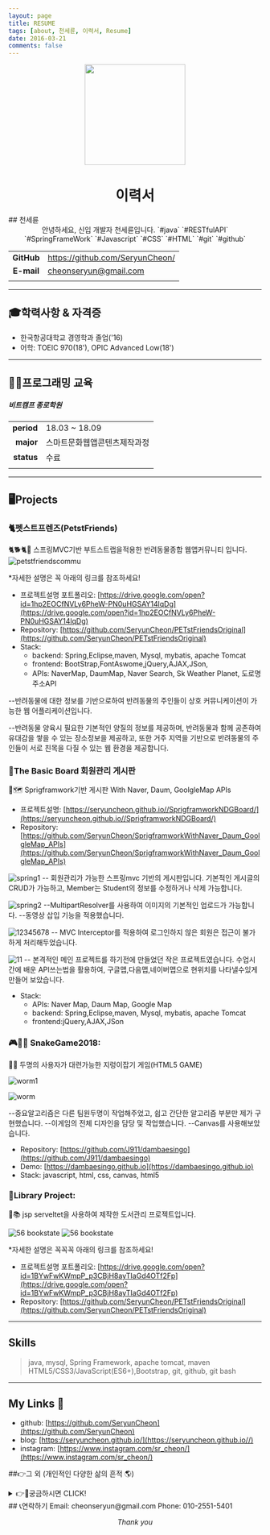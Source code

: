 ```yaml
---
layout: page
title: RESUME
tags: [about, 천세륜, 이력서, Resume]
date: 2016-03-21
comments: false
---
```


<p align="center">
  <img width="200" src="https://user-images.githubusercontent.com/30023840/52528714-45881a00-2d28-11e9-94b2-0e00fac507cc.JPG">
  <h1 align="center">이력서</h1>
## 천세륜
<div align="center">
안녕하세요, 신입 개발자 천세륜입니다.
`#java` `#RESTfulAPI` `#SpringFrameWork` `#Javascript` `#CSS` `#HTML` `#git` `#github`
</div>

|            |                              |
| :--------: | ---------------------------- |
| **GitHub** | https://github.com/SeryunCheon/ |
| **E-mail** | cheonseryun@gmail.com           |
|            |                              |

---
## 🎓학력사항 & 자격증 
- 한국항공대학교 경영학과 졸업('16)
- 어학: TOEIC 970(18'), OPIC Advanced Low(18')

---


## 👩‍💻프로그래밍 교육

##### 비트캠프 종로학원

|            |                    |
| ---------: | ------------------ |
| **period** | 18.03 ~ 18.09      |
| **major**  | 스마트문화웹앱콘텐츠제작과정 |
| **status** | 수료                 |
|            |                    |

---
## 🖥️Projects

### 🐈펫스트프렌즈(PetstFriends)
🐈🐕🐈🐇 스프링MVC기반 부트스트랩을적용한 반려동물종합 웹앱커뮤니티 입니다.
![petstfriendscommu](https://user-images.githubusercontent.com/30023840/51994071-631cde80-24f3-11e9-9667-5c47b3b476c9.png)


*자세한 설명은 꼭 아래의 링크를 참조하세요!
- 프로젝트설명 포트폴리오: [https://drive.google.com/open?id=1hp2EOCfNVLy6PheW-PN0uHGSAY14lqDg](https://drive.google.com/open?id=1hp2EOCfNVLy6PheW-PN0uHGSAY14lqDg)
- Repository: [https://github.com/SeryunCheon/PETstFriendsOriginal](https://github.com/SeryunCheon/PETstFriendsOriginal)
- Stack: 
  - backend: Spring,Eclipse,maven, Mysql, mybatis, apache Tomcat
  - frontend: BootStrap,FontAswome,jQuery,AJAX,JSon,
  - APIs: NaverMap, DaumMap, Naver Search, Sk Weather Planet, 도로명주소API

--반려동물에 대한 정보를 기반으로하여 반려동물의 주인들이 상호 커뮤니케이션이 가능한 웹 어플리케이션입니다.

--반려동물 양육시 필요한 기본적인 양질의 정보를 제공하며, 반려동물과 함께 공존하여 유대감을 쌓을 수 있는 장소정보을 제공하고, 또한 거주 지역을 기반으로 반려동물의 주인들이 서로 친목을 다질 수 있는 웹 환경을 제공합니다.





### 🌿The Basic Board 회원관리 게시판
🌿🗺️ Sprigframwork기반 게시판 With Naver, Daum, GoolgleMap APIs
- 프로젝트설명: [https://seryuncheon.github.io//SprigframworkNDGBoard/](https://seryuncheon.github.io//SprigframworkNDGBoard/)
- Repository: [https://github.com/SeryunCheon/SprigframworkWithNaver_Daum_GoolgleMap_APIs](https://github.com/SeryunCheon/SprigframworkWithNaver_Daum_GoolgleMap_APIs)

![spring1](https://user-images.githubusercontent.com/30023840/52528869-03f96e00-2d2c-11e9-9af3-9fcf386de6cc.jpg)
-- 회원관리가 가능한 스프링mvc 기반의 게시판입니다. 기본적인 게시글의 CRUD가 가능하고, Member는 Student의 정보를 수정하거나 삭제 가능합니다.


![spring2](https://user-images.githubusercontent.com/30023840/52528868-0360d780-2d2c-11e9-9bac-94a04deb5325.jpg)
--MultipartResolver를 사용하여 이미지의 기본적인 업로드가 가능합니다.
--동영상 삽입 기능을 적용했습니다.

![12345678](https://user-images.githubusercontent.com/30023840/52528891-5b97d980-2d2c-11e9-8359-233bef568f7a.JPG)
-- MVC Interceptor를 적용하여 로그인하지 않은 회원은 접근이 불가하게 처리해두었습니다.

![11](https://user-images.githubusercontent.com/30023840/51996460-1f78a380-24f8-11e9-9228-f6928599b3bc.jpg)
-- 본격적인 메인 프로젝트를 하기전에 만들었던 작은 프로젝트였습니다. 수업시간에 배운 API쓰는법을 활용하여, 구글맵,다음맵,네이버맵으로 현위치를 나타낼수있게 만들어 보았습니다.

- Stack:
  - APIs: Naver Map, Daum Map, Google Map
  - backend: Spring,Eclipse,maven, Mysql, mybatis, apache Tomcat
  - frontend:jQuery,AJAX,JSon




### 🎮🐍🐛 SnakeGame2018:
🚬🚫 두명의 사용자가 대련가능한 지렁이잡기 게임(HTML5 GAME)

![worm1](https://user-images.githubusercontent.com/30023840/51994559-65336d00-24f4-11e9-8028-016363a0dbf6.jpg)

![worm](https://user-images.githubusercontent.com/30023840/52529025-de6d6400-2d2d-11e9-8768-edd077f8e78d.jpg)

--중요알고리즘은 다른 팀원두명이 작업해주었고, 쉽고 간단한 알고리즘 부분만 제가 구현했습니다.
--이게임의 전체 디자인을 담당 및 작업했습니다.
--Canvas를 사용해보았습니다.
- Repository: [https://github.com/J911/dambaesingo](https://github.com/J911/dambaesingo)
- Demo: [https://dambaesingo.github.io](https://dambaesingo.github.io)
- Stack: javascript, html, css, canvas, html5


### 📖Library Project:
📖📚 jsp serveltet을 사용하여 제작한 도서관리 프로젝트입니다.

![56 _bookstate_](https://user-images.githubusercontent.com/30023840/51997719-9d3dae80-24fa-11e9-8eb8-cf0d53b79536.PNG)
![56 _bookstate_](https://user-images.githubusercontent.com/30023840/51997833-dece5980-24fa-11e9-9f03-b2c6cc8fc0aa.PNG)

*자세한 설명은 꼭꼭꼭 아래의 링크를 참조하세요!
- 프로젝트설명 포트폴리오: [https://drive.google.com/open?id=1BYwFwKWmpP_p3CBjH8ayTIaGd4OTf2Fp](https://drive.google.com/open?id=1BYwFwKWmpP_p3CBjH8ayTIaGd4OTf2Fp)
- Repository: [https://github.com/SeryunCheon/PETstFriendsOriginal](https://github.com/SeryunCheon/PETstFriendsOriginal)


---


## Skills

> java, mysql, Spring Framework, apache tomcat, maven HTML5/CSS3/JavaScript(ES6+),Bootstrap, git, github, git bash


---

## My Links 🔗

- github: [https://github.com/SeryunCheon](https://github.com/SeryunCheon)
- blog: [https://seryuncheon.github.io/](https://seryuncheon.github.io//)
- instagram: [https://www.instagram.com/sr_cheon/](https://www.instagram.com/sr_cheon/)


##👉그 외 (개인적인 다양한 삶의 흔적 🌎)
<details>
<summary>👉👀궁금하시면 CLICK!</summary>
<div markdown="1">
<div align="center">직접 경험하고, 공부하고, 탐험하기 좋아하는 전형적인 ENFP성격의 소유자</div>
- 2010~이디야, 투썸플레이스, 브래드웍스, 캐나다 현지카페 및 다수의 카페에서 바리스타 아르바이트.
- 뿐만 아니라 헬스장, 워터파크, 학교 강의지원실 등 장소를가리지 않는 아르바이트 경험

- 2013-14'캐나다 벤쿠버의 Thierry에서 1년간 워킹홀리데이(그만둘 때 쯤엔 아침쉬프트의 헤드 바리스타)
![2014canada](https://user-images.githubusercontent.com/30023840/52528458-6fd6d900-2d22-11e9-8868-d6c0c046af71.JPG)

-2015' 직접기획한 기획서와 상품으로 핀란드 헬싱키 플리마켓 참여(최종 2등 창조상 수상by동원 글로벌 익스플로러)
![2015dongwon](https://user-images.githubusercontent.com/30023840/52528456-6f3e4280-2d22-11e9-9e6d-b4a29496abe1.JPG)

-2016' Merchandising을 배우기위해 MD양성과정을 수료( 최우수기획서 수상by여성경제인 협회)
![2016md](https://user-images.githubusercontent.com/30023840/52528459-6fd6d900-2d22-11e9-95b1-4c3d10a08ef0.JPG)

-2012-13'마케팅을 배우고 싶어 참여한 대외활동에서 소정의 성과를 거둠(3번의 프로젝트 수상, 수료시 최우수팀상 수상 by 코웨이 그린메이커)
![2013grren](https://user-images.githubusercontent.com/30023840/52528457-6f3e4280-2d22-11e9-9844-de9481492b9d.JPG)


😜더욱 자세히 알고싶으면 아래의 링크를 클릭하세요 😊
<a href="https://drive.google.com/open?id=1fSWnZgDbUmFb86MgGNiiLX6G8TkqOhiI/">개발자가되기전의 천세륜 포트폴리오 👍</a>


</div>
</details>
## 📞연락하기
Email: cheonseryun@gmail.com
Phone: 010-2551-5401

<div align="center">

_Thank you_

</div>